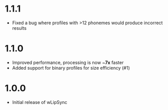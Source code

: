 # 1.1.1
* Fixed a bug where profiles with >12 phonemes would produce incorrect results

# 1.1.0
* Improved performance, processing is now ~**7x** faster
* Added support for binary profiles for size efficiency (#1)

# 1.0.0
* Initial release of wLipSync
